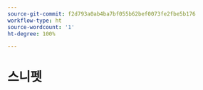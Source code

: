 ```yaml
---
source-git-commit: f2d793a0ab4ba7bf055b62bef0073fe2fbe5b176
workflow-type: ht
source-wordcount: '1'
ht-degree: 100%

---
```

# 스니펫
